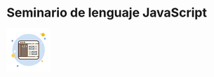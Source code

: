 <h1 aling="center">Seminario de lenguaje JavaScript</h1>
<img aling="center" src="https://github.com/DerDAVO/DerDAVO/blob/main/media/dev-icon.png">
